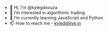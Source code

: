 - 👋 Hi, I’m @kylegdsouza
- 👀 I’m interested in algorithmic trading
- 🌱 I’m currently learning JavaScript and Python
- 📫 How to reach me - kyled@live.in

<!---
kylegdsouza/kylegdsouza is a ✨ special ✨ repository because its `README.md` (this file) appears on your GitHub profile.
You can click the Preview link to take a look at your changes.
--->
